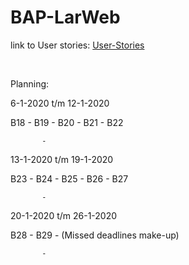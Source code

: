 # BAP-LarWeb

link to User stories: [User-Stories]

[User-stories]: <laravel_user_stories_Zenzo.xlsx>

<br>

Planning:

6-1-2020 t/m 12-1-2020

B18 - B19 - B20 - B21 - B22

           -

13-1-2020 t/m 19-1-2020

B23 - B24 - B25 - B26 - B27

           -

20-1-2020 t/m 26-1-2020

B28 - B29 - (Missed deadlines make-up)

           -
